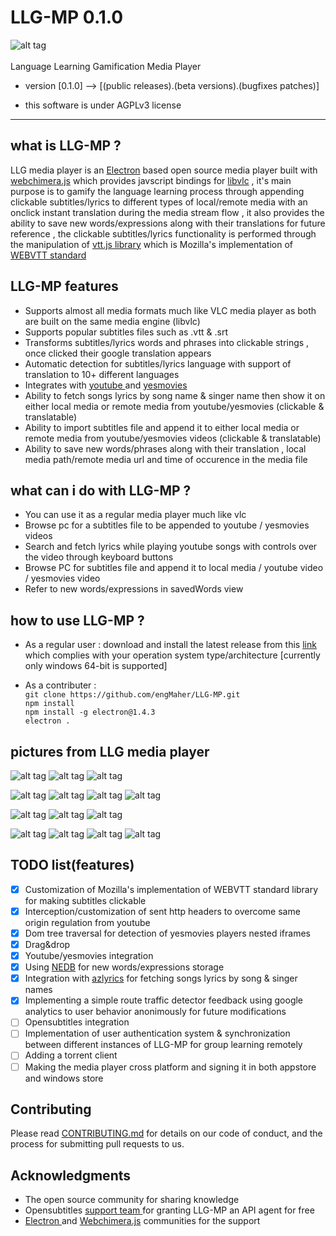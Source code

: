 # LLG-MP 0.1.0

![alt tag](https://i.imgur.com/kDqOC8w.png)
<br>
<br>
Language Learning Gamification Media Player 

* version [0.1.0] --> [(public releases).(beta versions).(bugfixes patches)]

* this software is under  AGPLv3 license 

______________________________________________________________________________________________________________________________
## what is LLG-MP ? 

LLG media player is an <a href="https://electronjs.org/">Electron</a> based open source media player built with <a href="https://github.com/RSATom/WebChimera.js">webchimera.js</a> which provides javscript bindings for <a href="https://www.videolan.org/vlc/libvlc.html">libvlc</a>  , 
it's main purpose is to gamify the language learning process through appending clickable subtitles/lyrics to different types of local/remote media with an onclick instant translation during the media stream flow , it also provides the ability to save new words/expressions along with their translations for future reference , 
the clickable subtitles/lyrics functionality is performed through the manipulation of <a href="https://github.com/mozilla/vtt.js?files=1">vtt.js library</a> which is Mozilla's implementation of <a href="https://en.wikipedia.org/wiki/WebVTT">WEBVTT standard</a> <br>


## LLG-MP features 
* Supports almost all media formats much like VLC media player as both are built on the same media engine (libvlc)  
* Supports popular subtitles files such as .vtt & .srt
* Transforms subtitles/lyrics words and phrases into clickable strings , once clicked their google translation appears 
* Automatic detection for subtitles/lyrics language with support of translation to 10+ different languages 
* Integrates with <a href="https://www.youtube.com"> youtube </a> and <a href="https://yesmovies.to/"> yesmovies </a> 
* Ability to fetch songs lyrics by song name & singer name then show it on either local media or remote media from youtube/yesmovies (clickable & translatable)
* Ability to import subtitles file and append it to either local media or remote media from youtube/yesmovies videos (clickable & translatable)
* Ability to save new words/phrases along with their translation , local media path/remote media url and time of occurence in the media file

## what can i do with LLG-MP ?
* You can use it as a regular media player much like vlc 
* Browse pc for a subtitles file to be appended to youtube / yesmovies videos 
* Search and fetch lyrics while playing youtube songs with controls over the video through keyboard buttons 
* Browse PC for subtitles file and append it to local media / youtube video / yesmovies video 
* Refer to new words/expressions in savedWords view 

## how to use LLG-MP ? 
* As a regular user : download and install the latest release from this <a href="https://github.com/engMaher/LLG-MP/releases">link</a> which complies with your operation system type/architecture [currently only windows 64-bit is supported] 

* As a contributer :      
``` git clone https://github.com/engMaher/LLG-MP.git ``` <br>
                           ``` npm install ``` <br>
                           ``` npm install -g electron@1.4.3 ``` <br>
                           ``` electron . ```
                        

## pictures from LLG media player 

![alt tag](https://i.imgur.com/S9TQn4w.png)
![alt tag](https://i.imgur.com/ZWXoQ2t.png)
![alt tag](https://i.imgur.com/eKaPn6N.png)

![alt tag](https://i.imgur.com/ViVFC77.png)
![alt tag](https://i.imgur.com/4BEHrJW.png)
![alt tag](https://i.imgur.com/XgRXKxt.png)
![alt tag](https://i.imgur.com/bqdMadp.png)

![alt tag](https://i.imgur.com/lswdkXP.png)
![alt tag](https://i.imgur.com/roi4ovt.png)
![alt tag](https://i.imgur.com/dn2xEqS.png)

![alt tag](https://i.imgur.com/JgZYGSl.png)
![alt tag](https://i.imgur.com/7WhhdpD.png)
![alt tag](https://i.imgur.com/DoWVE63.png)
![alt tag](https://i.imgur.com/EGehypU.png)

## TODO list(features) 
- [x] Customization of Mozilla's implementation of WEBVTT standard library for making subtitles clickable
- [x] Interception/customization of sent http headers to overcome same origin regulation from youtube 
- [x] Dom tree traversal for detection of yesmovies players nested iframes 
- [x] Drag&drop  
- [x] Youtube/yesmovies integration 
- [x] Using <a href="https://github.com/louischatriot/nedb">NEDB</a> for new words/expressions storage
- [x] Integration with <a href="https://www.azlyrics.com/">azlyrics</a> for fetching songs lyrics by song & singer names
- [x] Implementing a simple route traffic detector feedback using google analytics to user behavior anonimously for future modifications
- [ ] Opensubtitles integration 
- [ ] Implementation of user authentication system & synchronization between different instances of LLG-MP for group learning remotely  
- [ ] Adding a torrent client 
- [ ] Making the media player cross platform and signing it in both appstore and windows store 

## Contributing

Please read [CONTRIBUTING.md](https://gist.github.com/engMaher/6a6080973f2c7be7285aeec17bce4c56) for details on our code of conduct, and the process for submitting pull requests to us.

## Acknowledgments

- The open source community for sharing knowledge 
- Opensubtitles <a href="http://trac.opensubtitles.org/projects/opensubtitles/wiki/DevReadFirst"> support team </a> for granting LLG-MP an API agent for free
- <a href="https://electronjs.org/community"> Electron </a> and <a href="https://github.com/RSATom/WebChimera.js">Webchimera.js</a> communities for the support
